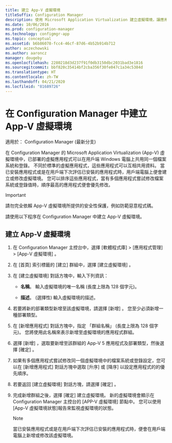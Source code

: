 ```yaml
---
title: 建立 App-V 虛擬環境
titleSuffix: Configuration Manager
description: 使用 Microsoft Application Virtualization 建立虛擬環境，讓應用程式可以彼此共用資料。
ms.date: 10/06/2016
ms.prod: configuration-manager
ms.technology: configmgr-app
ms.topic: conceptual
ms.assetid: b6b86078-fcc4-46cf-87d6-4b52b914b712
author: aczechowski
ms.author: aaroncz
manager: dougeby
ms.openlocfilehash: 2280218d3d237f91f0db3150dbc2031bad3e1816
ms.sourcegitcommit: bbf820c35414bf2cba356f30fe047c1a34c5384d
ms.translationtype: HT
ms.contentlocale: zh-TW
ms.lasthandoff: 04/21/2020
ms.locfileid: "81689726"
---
```

# <a name="create-app-v-virtual-environments-in-configuration-manager"></a>在 Configuration Manager 中建立 App-V 虛擬環境

適用於：  Configuration Manager (最新分支)

在 Configuration Manager 的 Microsoft Application Virtualization (App-V) 虛擬環境中，已部署的虛擬應用程式可以在用戶端 Windows 電腦上共用同一個檔案系統和登錄。 不同於標準的虛擬應用程式，這些應用程式可以互相共用資料。 當已安裝應用程式或是在用戶端下次評估已安裝的應用程式時，用戶端電腦上便會建立或修改虛擬環境。 您可以排序這些應用程式，當有多個應用程式嘗試修改檔案系統或登錄值時，順序最高的應用程式便會優先修改。  

> [!IMPORTANT]  
>  請勿完全依賴 App-V 虛擬環境所提供的安全性保護，例如防範惡意程式碼。  

 請使用以下程序在 Configuration Manager 中建立 App-V 虛擬環境。  

## <a name="create-an-app-v-virtual-environment"></a>建立 App-V 虛擬環境  

1.  在 Configuration Manager 主控台中，選擇 [軟體程式庫]   > [應用程式管理]   > [App-V 虛擬環境]  。  

3.  在 [首頁]  索引標籤的 [建立]  群組中，選擇 [建立虛擬環境]  。  

4.  在 [建立虛擬環境]  對話方塊中，輸入下列資訊：  

    -   **名稱**。  輸入虛擬環境的唯一名稱 (長度上限為 128 個字元)。  

    -   **描述**。 (選擇性) 輸入虛擬環境的描述。  

5.  若要將新的部署類型新增至該虛擬環境，請選擇 [新增]  。 您至少必須新增一種部署類型。  

6.  在 [新增應用程式]  對話方塊中，指定 「群組名稱」  (長度上限為 128 個字元)。 您將使用此名稱來表示新增至虛擬環境的應用程式群組。  

7.  選擇 [新增]  ，選取要新增至該群組的 App-V 5 應用程式及部署類型，然後選擇 [確定]  。  

8.  如果有多個應用程式嘗試修改同一個虛擬環境中的檔案系統或登錄設定，您可以在 [新增應用程式]  對話方塊中選取 [升序]  或 [降序]  以設定應用程式的的優先順序。  

9. 若要返回 [建立虛擬環境]  對話方塊，請選擇 [確定]  。  

10. 完成新增群組之後，選擇 [確定]  建立虛擬環境。 新的虛擬環境會顯示在 Configuration Manager 主控台的 [APP-V 虛擬環境]  節點中。 您可以使用 [App-V 虛擬環境狀態]報告來監視虛擬環境的狀態。  

    > [!NOTE]  
    >  當已安裝應用程式或是在用戶端下次評估已安裝的應用程式時，便會在用戶端電腦上新增或修改該虛擬環境。  
